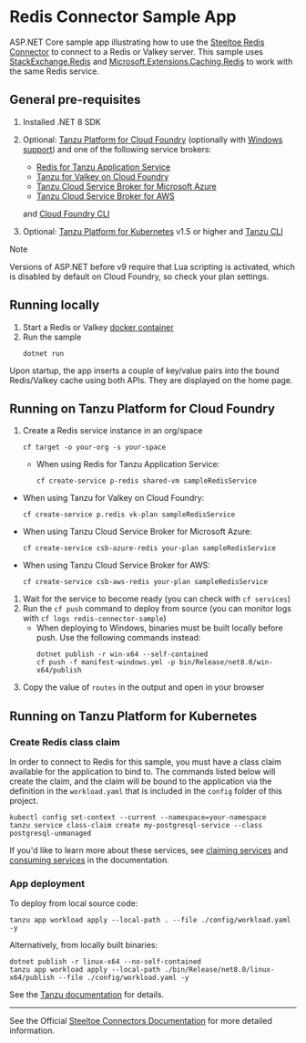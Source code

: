 # Redis Connector Sample App

ASP.NET Core sample app illustrating how to use the [Steeltoe Redis Connector](https://docs.steeltoe.io/api/v4/connectors/redis.html)
to connect to a Redis or Valkey server.
This sample uses [StackExchange.Redis](https://www.nuget.org/packages/StackExchange.Redis) and
[Microsoft.Extensions.Caching.Redis](https://www.nuget.org/packages/StackExchange.Redis) to work with the same Redis service.

## General pre-requisites

1. Installed .NET 8 SDK
1. Optional: [Tanzu Platform for Cloud Foundry](https://techdocs.broadcom.com/us/en/vmware-tanzu/platform/tanzu-platform-for-cloud-foundry/10-0/tpcf/concepts-overview.html)
   (optionally with [Windows support](https://techdocs.broadcom.com/us/en/vmware-tanzu/platform/tanzu-platform-for-cloud-foundry/10-0/tpcf/toc-tasw-install-index.html))
   and one of the following service brokers:

   - [Redis for Tanzu Application Service](https://techdocs.broadcom.com/us/en/vmware-tanzu/data-solutions/redis-for-tanzu-application-service/3-5/redis-for-tas/index.html)
   - [Tanzu for Valkey on Cloud Foundry](https://techdocs.broadcom.com/us/en/vmware-tanzu/data-solutions/tanzu-for-valkey-on-cloud-foundry/4-0/valkey-on-cf/index.html)
   - [Tanzu Cloud Service Broker for Microsoft Azure](https://techdocs.broadcom.com/us/en/vmware-tanzu/platform-services/tanzu-cloud-service-broker-for-microsoft-azure/1-13/csb-azure/reference-azure-redis.html)
   - [Tanzu Cloud Service Broker for AWS](https://techdocs.broadcom.com/us/en/vmware-tanzu/platform-services/tanzu-cloud-service-broker-for-aws/1-14/csb-aws/reference-aws-redis.html)

   and [Cloud Foundry CLI](https://github.com/cloudfoundry/cli)
1. Optional: [Tanzu Platform for Kubernetes](https://techdocs.broadcom.com/us/en/vmware-tanzu/standalone-components/tanzu-application-platform/1-12/tap/overview.html) v1.5 or higher
   and [Tanzu CLI](https://techdocs.broadcom.com/us/en/vmware-tanzu/standalone-components/tanzu-application-platform/1-12/tap/install-tanzu-cli.html)

> [!NOTE]
> Versions of ASP.NET before v9 require that Lua scripting is activated, which is disabled by default on Cloud Foundry, so check your plan settings.

## Running locally

1. Start a Redis or Valkey [docker container](https://github.com/SteeltoeOSS/Samples/blob/main/CommonTasks.md)
1. Run the sample
   ```shell
   dotnet run
   ```

Upon startup, the app inserts a couple of key/value pairs into the bound Redis/Valkey cache using both APIs. They are displayed on the home page.

## Running on Tanzu Platform for Cloud Foundry

1. Create a Redis service instance in an org/space
   ```shell
   cf target -o your-org -s your-space
   ```
   - When using Redis for Tanzu Application Service:
     ```shell
     cf create-service p-redis shared-vm sampleRedisService
     ```
  - When using Tanzu for Valkey on Cloud Foundry:
     ```shell
     cf create-service p.redis vk-plan sampleRedisService
     ```
   - When using Tanzu Cloud Service Broker for Microsoft Azure:
     ```shell
     cf create-service csb-azure-redis your-plan sampleRedisService
     ```
   - When using Tanzu Cloud Service Broker for AWS:
     ```shell
     cf create-service csb-aws-redis your-plan sampleRedisService
     ```
1. Wait for the service to become ready (you can check with `cf services`)
1. Run the `cf push` command to deploy from source (you can monitor logs with `cf logs redis-connector-sample`)
   - When deploying to Windows, binaries must be built locally before push. Use the following commands instead:
     ```shell
     dotnet publish -r win-x64 --self-contained
     cf push -f manifest-windows.yml -p bin/Release/net8.0/win-x64/publish
     ```
1. Copy the value of `routes` in the output and open in your browser

## Running on Tanzu Platform for Kubernetes

### Create Redis class claim

In order to connect to Redis for this sample, you must have a class claim available for the application to bind to.
The commands listed below will create the claim, and the claim will be bound to the application via the definition
in the `workload.yaml` that is included in the `config` folder of this project.

```shell
kubectl config set-context --current --namespace=your-namespace
tanzu service class-claim create my-postgresql-service --class postgresql-unmanaged
```

If you'd like to learn more about these services, see [claiming services](https://techdocs.broadcom.com/us/en/vmware-tanzu/standalone-components/tanzu-application-platform/1-12/tap/getting-started-claim-services.html)
and [consuming services](https://techdocs.broadcom.com/us/en/vmware-tanzu/standalone-components/tanzu-application-platform/1-12/tap/getting-started-consume-services.html) in the documentation.

### App deployment

To deploy from local source code:
```shell
tanzu app workload apply --local-path . --file ./config/workload.yaml -y
```

Alternatively, from locally built binaries:
```shell
dotnet publish -r linux-x64 --no-self-contained
tanzu app workload apply --local-path ./bin/Release/net8.0/linux-x64/publish --file ./config/workload.yaml -y
```

See the [Tanzu documentation](https://techdocs.broadcom.com/us/en/vmware-tanzu/standalone-components/tanzu-application-platform/1-12/tap/getting-started-deploy-first-app.html) for details.

---

See the Official [Steeltoe Connectors Documentation](https://docs.steeltoe.io/api/v4/connectors/) for more detailed information.
